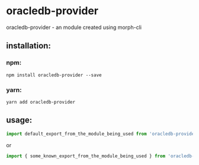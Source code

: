 # oracledb-provider #

oracledb-provider - an module created using morph-cli

## installation: ##

### npm: ###
```
npm install oracledb-provider --save
```

### yarn: ###
```
yarn add oracledb-provider
```

## usage: ##

```js
import default_export_from_the_module_being_used from 'oracledb-provider';
```

or

```js
import { some_known_export_from_the_module_being_used } from 'oracledb-provider';
```
